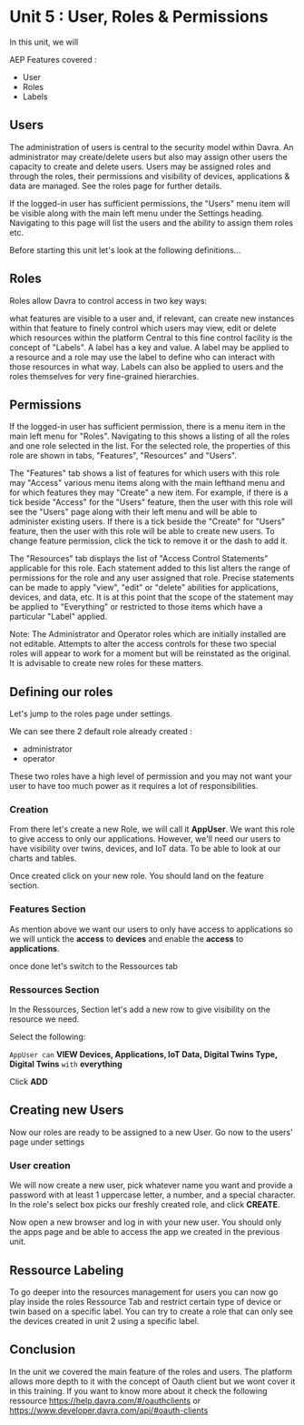 # Unit 5 : User, Roles & Permissions

In this unit, we will

AEP Features covered :
* User
* Roles
* Labels



## Users

The administration of users is central to the security model within Davra. An administrator may create/delete users but also may assign other users the capacity to create and delete users. Users may be assigned roles and through the roles, their permissions and visibility of devices, applications & data are managed. See the roles page for further details.

If the logged-in user has sufficient permissions, the "Users" menu item will be visible along with the main left menu under the Settings heading. Navigating to this page will list the users and the ability to assign them roles etc.


Before starting this unit let's look at the following definitions...

## Roles

Roles allow Davra to control access in two key ways:

what features are visible to a user and, if relevant, can create new instances within that feature
to finely control which users may view, edit or delete which resources within the platform
Central to this fine control facility is the concept of "Labels". A label has a key and value. A label may be applied to a resource and a role may use the label to define who can interact with those resources in what way. Labels can also be applied to users and the roles themselves for very fine-grained hierarchies.


## Permissions

If the logged-in user has sufficient permission, there is a menu item in the main left menu for "Roles". Navigating to this shows a listing of all the roles and one role selected in the list. For the selected role, the properties of this role are shown in tabs, "Features", "Resources" and "Users".

The "Features" tab shows a list of features for which users with this role may "Access" various menu items along with the main lefthand menu and for which features they may "Create" a new item. For example, if there is a tick beside "Access" for the "Users" feature, then the user with this role will see the "Users" page along with their left menu and will be able to administer existing users. If there is a tick beside the "Create" for "Users" feature, then the user with this role will be able to create new users. To change feature permission, click the tick to remove it or the dash to add it.

The "Resources" tab displays the list of "Access Control Statements" applicable for this role. Each statement added to this list alters the range of permissions for the role and any user assigned that role. Precise statements can be made to apply "view", "edit" or "delete" abilities for applications, devices, and data, etc. It is at this point that the scope of the statement may be applied to "Everything" or restricted to those items which have a particular "Label" applied.

Note: The Administrator and Operator roles which are initially installed are not editable. Attempts to alter the access controls for these two special roles will appear to work for a moment but will be reinstated as the original. It is advisable to create new roles for these matters.



## Defining our roles

Let's jump to the roles page under settings.

We can see there 2 default role already created :
* administrator
* operator

These two roles have a high level of permission and you may not want your user to have too much power as it requires a lot of responsibilities.

### Creation
From there let's create a new Role, we will call it **AppUser**. We want this role to give access to only our applications. However, we'll need our users to have visibility over twins, devices, and IoT data. To be able to look at our charts and tables.

Once created click on your new role. You should land on the feature section.

### Features Section

As mention above we want our users to only have access to applications so we will untick the **access** to **devices** and enable the **access** to **applications**.

once done let's switch to the Ressources tab

### Ressources Section

In the Ressources, Section let's add a new row to give visibility on the resource we need.

Select the following:

`AppUser can` **VIEW Devices, Applications, IoT Data, Digital Twins Type, Digital Twins** `with` **everything**

Click **ADD**


## Creating new Users

Now our roles are ready to be assigned to a new User.
Go now to the users' page under settings

### User creation

We will now create a new user, pick whatever name you want and provide a password with at least 1 uppercase letter, a number, and a special character.
In the role's select box picks our freshly created role, and click **CREATE**.

Now open a new browser and log in with your new user. You should only the apps page and be able to access the app we created in the previous unit.

## Ressource Labeling
To go deeper into the resources management for users you can now go play inside the roles Ressource Tab and restrict certain type of device or twin based on a specific label. You can try to create a role that can only see the devices created in unit 2 using a specific label.



## Conclusion

In the unit we covered the main feature of the roles and users. The platform allows more depth to it with the concept of Oauth client but we wont cover it in this training. If you want to know more about it check the following ressource https://help.davra.com/#/oauthclients or https://www.developer.davra.com/api/#oauth-clients